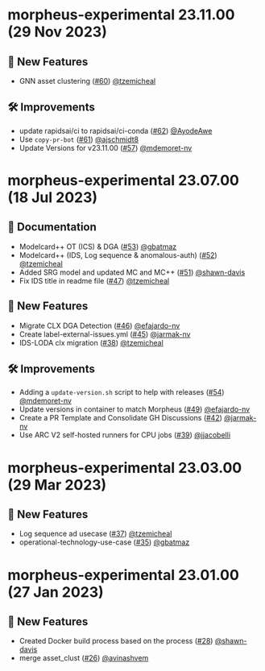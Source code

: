 # morpheus-experimental 23.11.00 (29 Nov 2023)

## 🚀 New Features

- GNN asset clustering ([#60](https://github.com/nv-morpheus/morpheus-experimental/pull/60)) [@tzemicheal](https://github.com/tzemicheal)

## 🛠️ Improvements

- update rapidsai/ci to rapidsai/ci-conda ([#62](https://github.com/nv-morpheus/morpheus-experimental/pull/62)) [@AyodeAwe](https://github.com/AyodeAwe)
- Use `copy-pr-bot` ([#61](https://github.com/nv-morpheus/morpheus-experimental/pull/61)) [@ajschmidt8](https://github.com/ajschmidt8)
- Update Versions for v23.11.00 ([#57](https://github.com/nv-morpheus/morpheus-experimental/pull/57)) [@mdemoret-nv](https://github.com/mdemoret-nv)

# morpheus-experimental 23.07.00 (18 Jul 2023)

## 📖 Documentation

- Modelcard++ OT (ICS) &amp; DGA ([#53](https://github.com/nv-morpheus/morpheus-experimental/pull/53)) [@gbatmaz](https://github.com/gbatmaz)
- Modelcard++ (IDS, Log sequence &amp; anomalous-auth) ([#52](https://github.com/nv-morpheus/morpheus-experimental/pull/52)) [@tzemicheal](https://github.com/tzemicheal)
- Added SRG model and updated MC and MC++ ([#51](https://github.com/nv-morpheus/morpheus-experimental/pull/51)) [@shawn-davis](https://github.com/shawn-davis)
- Fix IDS title in readme file ([#47](https://github.com/nv-morpheus/morpheus-experimental/pull/47)) [@tzemicheal](https://github.com/tzemicheal)

## 🚀 New Features

- Migrate CLX DGA Detection ([#46](https://github.com/nv-morpheus/morpheus-experimental/pull/46)) [@efajardo-nv](https://github.com/efajardo-nv)
- Create label-external-issues.yml ([#45](https://github.com/nv-morpheus/morpheus-experimental/pull/45)) [@jarmak-nv](https://github.com/jarmak-nv)
- IDS-LODA clx migration ([#38](https://github.com/nv-morpheus/morpheus-experimental/pull/38)) [@tzemicheal](https://github.com/tzemicheal)

## 🛠️ Improvements

- Adding a `update-version.sh` script to help with releases ([#54](https://github.com/nv-morpheus/morpheus-experimental/pull/54)) [@mdemoret-nv](https://github.com/mdemoret-nv)
- Update versions in container to match Morpheus ([#49](https://github.com/nv-morpheus/morpheus-experimental/pull/49)) [@efajardo-nv](https://github.com/efajardo-nv)
- Create a PR Template and Consolidate GH Discussions ([#42](https://github.com/nv-morpheus/morpheus-experimental/pull/42)) [@jarmak-nv](https://github.com/jarmak-nv)
- Use ARC V2 self-hosted runners for CPU jobs ([#39](https://github.com/nv-morpheus/morpheus-experimental/pull/39)) [@jjacobelli](https://github.com/jjacobelli)

# morpheus-experimental 23.03.00 (29 Mar 2023)

## 🚀 New Features

- Log sequence ad usecase ([#37](https://github.com/nv-morpheus/morpheus-experimental/pull/37)) [@tzemicheal](https://github.com/tzemicheal)
- operational-technology-use-case ([#35](https://github.com/nv-morpheus/morpheus-experimental/pull/35)) [@gbatmaz](https://github.com/gbatmaz)

# morpheus-experimental 23.01.00 (27 Jan 2023)

## 🚀 New Features

- Created Docker build process based on the process ([#28](https://github.com/nv-morpheus/morpheus-experimental/pull/28)) [@shawn-davis](https://github.com/shawn-davis)
- merge asset_clust ([#26](https://github.com/nv-morpheus/morpheus-experimental/pull/26)) [@avinashvem](https://github.com/avinashvem)
